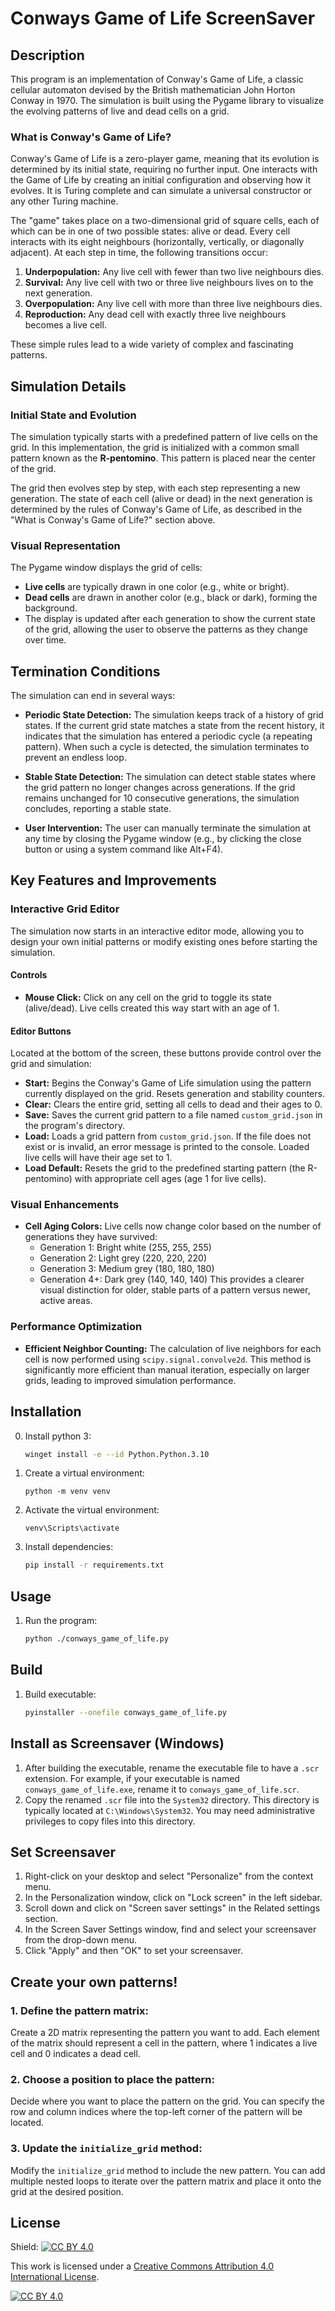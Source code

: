 # Conways Game of Life ScreenSaver

## Description

This program is an implementation of Conway's Game of Life, a classic cellular automaton devised by the British mathematician John Horton Conway in 1970. The simulation is built using the Pygame library to visualize the evolving patterns of live and dead cells on a grid.

### What is Conway's Game of Life?

Conway's Game of Life is a zero-player game, meaning that its evolution is determined by its initial state, requiring no further input. One interacts with the Game of Life by creating an initial configuration and observing how it evolves. It is Turing complete and can simulate a universal constructor or any other Turing machine.

The "game" takes place on a two-dimensional grid of square cells, each of which can be in one of two possible states: alive or dead. Every cell interacts with its eight neighbours (horizontally, vertically, or diagonally adjacent). At each step in time, the following transitions occur:

1.  **Underpopulation:** Any live cell with fewer than two live neighbours dies.
2.  **Survival:** Any live cell with two or three live neighbours lives on to the next generation.
3.  **Overpopulation:** Any live cell with more than three live neighbours dies.
4.  **Reproduction:** Any dead cell with exactly three live neighbours becomes a live cell.

These simple rules lead to a wide variety of complex and fascinating patterns.

## Simulation Details

### Initial State and Evolution

The simulation typically starts with a predefined pattern of live cells on the grid. In this implementation, the grid is initialized with a common small pattern known as the **R-pentomino**. This pattern is placed near the center of the grid.

The grid then evolves step by step, with each step representing a new generation. The state of each cell (alive or dead) in the next generation is determined by the rules of Conway's Game of Life, as described in the "What is Conway's Game of Life?" section above.

### Visual Representation

The Pygame window displays the grid of cells:
*   **Live cells** are typically drawn in one color (e.g., white or bright).
*   **Dead cells** are drawn in another color (e.g., black or dark), forming the background.
*   The display is updated after each generation to show the current state of the grid, allowing the user to observe the patterns as they change over time.

## Termination Conditions

The simulation can end in several ways:

*   **Periodic State Detection:** The simulation keeps track of a history of grid states. If the current grid state matches a state from the recent history, it indicates that the simulation has entered a periodic cycle (a repeating pattern). When such a cycle is detected, the simulation terminates to prevent an endless loop.

*   **Stable State Detection:** The simulation can detect stable states where the grid pattern no longer changes across generations. If the grid remains unchanged for 10 consecutive generations, the simulation concludes, reporting a stable state.

*   **User Intervention:** The user can manually terminate the simulation at any time by closing the Pygame window (e.g., by clicking the close button or using a system command like Alt+F4).

## Key Features and Improvements

### Interactive Grid Editor
The simulation now starts in an interactive editor mode, allowing you to design your own initial patterns or modify existing ones before starting the simulation.

#### Controls
- **Mouse Click:** Click on any cell on the grid to toggle its state (alive/dead). Live cells created this way start with an age of 1.

#### Editor Buttons
Located at the bottom of the screen, these buttons provide control over the grid and simulation:
- **Start:** Begins the Conway's Game of Life simulation using the pattern currently displayed on the grid. Resets generation and stability counters.
- **Clear:** Clears the entire grid, setting all cells to dead and their ages to 0.
- **Save:** Saves the current grid pattern to a file named `custom_grid.json` in the program's directory.
- **Load:** Loads a grid pattern from `custom_grid.json`. If the file does not exist or is invalid, an error message is printed to the console. Loaded live cells will have their age set to 1.
- **Load Default:** Resets the grid to the predefined starting pattern (the R-pentomino) with appropriate cell ages (age 1 for live cells).

### Visual Enhancements
- **Cell Aging Colors:** Live cells now change color based on the number of generations they have survived:
    - Generation 1: Bright white (255, 255, 255)
    - Generation 2: Light grey (220, 220, 220)
    - Generation 3: Medium grey (180, 180, 180)
    - Generation 4+: Dark grey (140, 140, 140)
  This provides a clearer visual distinction for older, stable parts of a pattern versus newer, active areas.

### Performance Optimization
- **Efficient Neighbor Counting:** The calculation of live neighbors for each cell is now performed using `scipy.signal.convolve2d`. This method is significantly more efficient than manual iteration, especially on larger grids, leading to improved simulation performance.

## Installation

0. Install python 3:
    ```bash
    winget install -e --id Python.Python.3.10
    ```

1. Create a virtual environment:
    ```
    python -m venv venv
    ```

2. Activate the virtual environment:
    ```
    venv\Scripts\activate
    ```
    
3. Install dependencies:
    ```bash
    pip install -r requirements.txt
    ```

## Usage
1. Run the program:
    ```bash
    python ./conways_game_of_life.py
    ```

## Build
1. Build executable:
    ```bash
    pyinstaller --onefile conways_game_of_life.py
    ```

## Install as Screensaver (Windows)
1. After building the executable, rename the executable file to have a `.scr` extension. For example, if your executable is named `conways_game_of_life.exe`, rename it to `conways_game_of_life.scr`.
2. Copy the renamed `.scr` file into the `System32` directory. This directory is typically located at `C:\Windows\System32`. You may need administrative privileges to copy files into this directory.

## Set Screensaver
1. Right-click on your desktop and select "Personalize" from the context menu.
2. In the Personalization window, click on "Lock screen" in the left sidebar.
3. Scroll down and click on "Screen saver settings" in the Related settings section.
4. In the Screen Saver Settings window, find and select your screensaver from the drop-down menu.
5. Click "Apply" and then "OK" to set your screensaver.


## Create your own patterns!

### 1. Define the pattern matrix:
Create a 2D matrix representing the pattern you want to add. Each element of the matrix should represent a cell in the pattern, where 1 indicates a live cell and 0 indicates a dead cell.

### 2. Choose a position to place the pattern:
Decide where you want to place the pattern on the grid. You can specify the row and column indices where the top-left corner of the pattern will be located.

### 3. Update the `initialize_grid` method:
Modify the `initialize_grid` method to include the new pattern. You can add multiple nested loops to iterate over the pattern matrix and place it onto the grid at the desired position.


## License
Shield: [![CC BY 4.0][cc-by-shield]][cc-by]

This work is licensed under a
[Creative Commons Attribution 4.0 International License][cc-by].

[![CC BY 4.0][cc-by-image]][cc-by]

[cc-by]: http://creativecommons.org/licenses/by/4.0/
[cc-by-image]: https://i.creativecommons.org/l/by/4.0/88x31.png
[cc-by-shield]: https://img.shields.io/badge/License-CC%20BY%204.0-lightgrey.svg